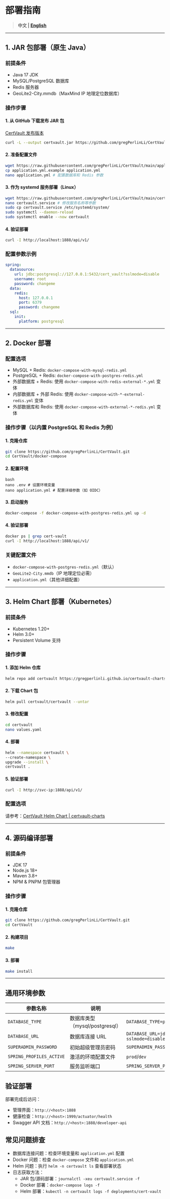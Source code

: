 # 部署指南

> **中文 | [English](Deployment.md)**

---

## 1. JAR 包部署（原生 Java）

### 前提条件

- Java 17 JDK
- MySQL/PostgreSQL 数据库
- Redis 服务器
- GeoLite2-City.mmdb（MaxMind IP 地理定位数据库）

### 操作步骤

#### 1. 从 GitHub 下载发布 JAR 包

[CertVault 发布版本](https://github.com/gregPerlinLi/CertVault/releases)

```bash
curl -L --output certvault.jar https://github.com/gregPerlinLi/CertVault/releases/latest/download/certvault.jar
```

#### 2. 准备配置文件

```bash
wget https://raw.githubusercontent.com/gregPerlinLi/CertVault/main/application.yml.example
cp application.yml.example application.yml
nano application.yml # 配置数据库和 Redis 参数
```

#### 3. 作为 systemd 服务部署（Linux）

```bash
wget https://raw.githubusercontent.com/gregPerlinLi/CertVault/main/certvault.service
nano certvault.service # 修改服务名称等参数
sudo cp certvault.service /etc/systemd/system/
sudo systemctl --daemon-reload
sudo systemctl enable --now certvault
```

#### 4. 验证部署

```bash
curl -I http://localhost:1888/api/v1/
```

### 配置参数示例

```yaml
spring:
  datasource:
    url: jdbc:postgresql://127.0.0.1:5432/cert_vault?sslmode=disable
    username: root
    password: changeme
  data:
    redis:
      host: 127.0.0.1
      port: 6379
      password: changeme
  sql:
    init:
      platform: postgresql
```
---

## 2. Docker 部署

### 配置选项

- MySQL + Redis: `docker-compose-with-mysql-redis.yml`
- PostgreSQL + Redis: `docker-compose-with-postgres-redis.yml`
- 外部数据库 + Redis: 使用 `docker-compose-with-redis-external-*.yml` 变体
- 内部数据库 + 外部 Redis: 使用 `docker-compose-with-*-external-redis.yml` 变体
- 外部数据库和 Redis: 使用 `docker-compose-with-external-*-redis.yml` 变体

### 操作步骤（以内置 PostgreSQL 和 Redis 为例）

#### 1. 克隆仓库

```bash
git clone https://github.com/gregPerlinLi/CertVault.git
cd CertVault/docker-compose
```

#### 2. 配置环境

```
bash
nano .env # 设置环境变量
nano application.yml # 配置详细参数（如 OIDC）
```
#### 3. 启动服务

```bash
docker-compose -f docker-compose-with-postgres-redis.yml up -d
```
#### 4. 验证部署

```bash
docker ps | grep cert-vault
curl -I http://localhost:1888/api/v1/
```

### 关键配置文件

- `docker-compose-with-postgres-redis.yml`（默认）
- `GeoLite2-City.mmdb`（IP 地理定位必需）
- `application.yml`（其他详细配置）

---

## 3. Helm Chart 部署（Kubernetes）

### 前提条件

- Kubernetes 1.20+
- Helm 3.0+
- Persistent Volume 支持

### 操作步骤

#### 1. 添加 Helm 仓库

```bash
helm repo add certvault https://gregperlinli.github.io/certvault-charts
```

#### 2. 下载 Chart 包

```bash
helm pull certvault/certvault --untar
```

#### 3. 修改配置

```bash
cd certvault
nano values.yaml
```

#### 4. 部署

```bash
helm --namespace certvault \
--create-namespace \
upgrade --install \
certvault .
```

#### 5. 验证部署

```bash
curl -I http://svc-ip:1888/api/v1/
```

### 配置选项

请参考：[CertVault Helm Chart | certvault-charts](https://gregperlinli.github.io/certvault-charts/)

---

## 4. 源码编译部署

### 前提条件

- JDK 17
- Node.js 18+
- Maven 3.8+
- NPM & PNPM 包管理器

### 操作步骤

#### 1. 克隆仓库

```bash
git clone https://github.com/gregPerlinLi/CertVault.git
cd CertVault
```

#### 2. 构建项目

```bash
make
```

#### 3. 部署

```bash
make install
```

---

## 通用环境参数

| 参数名称                  | 说明                          | 示例值                                                                     |
|--------------------------|-----------------------------|----------------------------------------------------------------------------|
| `DATABASE_TYPE`          | 数据库类型（mysql/postgresql） | `DATABASE_TYPE=postgresql`                                                |
| `DATABASE_URL`           | 数据库连接 URL                | `DATABASE_URL=jdbc:postgresql://127.0.0.1:5432/cert_vault?sslmode=disable`|
| `SUPERADMIN_PASSWORD`    | 初始超级管理员密码              | `SUPERADMIN_PASSWORD=admin123`                                            |
| `SPRING_PROFILES_ACTIVE` | 激活的环境配置文件              | `prod`/`dev`                                                              |
| `SPRING_SERVER_PORT`     | 服务监听端口                   | `SPRING_SERVER_PORT=1888`                                                 |

## 验证部署

部署完成后访问：

- 管理界面：`http://<host>:1888`
- 健康检查：`http://<host>:1999/actuator/health`
- Swagger API 文档：`http://<host>:1888/developer-api`

## 常见问题排查

- 数据库连接问题：检查环境变量和 `application.yml` 配置
- Docker 问题：检查 `docker-compose` 文件和 `application.yml`
- Helm 问题：执行 `helm -n certvault ls` 查看部署状态
- 日志获取方法：
  - JAR 包/源码部署：`journalctl -xeu certvault.service -f`
  - Docker 部署：`docker-compose logs -f`
  - Helm 部署：`kubectl -n certvault logs -f deployments/cert-vault`
